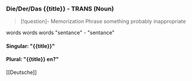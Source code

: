 ### Die/Der/Das {{title}} - TRANS   (Noun)

> [!question]- Memorization Phrase
> something probably inappropriate

words words words
"sentance" - "sentance"

#### Singular: "{{title}}"
#### Plural: "{{title}}   en?"



[[Deutsche]]